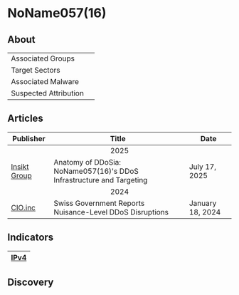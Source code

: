 <h1>NoName057(16)</h1>

<h2>About</h2>
<table>
  <tr>
    <td>Associated Groups</td>
    <td></td>
  </tr>
  <tr>
    <td>Target Sectors</td>
    <td></td>
  </tr>
  <tr>
    <td>Associated Malware</td>
    <td></td>
  </tr>
  <tr>
    <td>Suspected Attribution</td>
    <td></td>
  </tr>
</table>

<h2>Articles</h2>
<table>
  <thead>
    <tr>
      <th>Publisher</th>
      <th>Title</th>
      <th>Date</th>
    </tr>
  </thead>
  <tbody>
    <tr>
      <td colspan="100" align="center">2025</td>
    </tr>
    <tr>
      <td>
        <a href="https://www.recordedfuture.com/research/anatomy-of-ddosia">Insikt Group</a>
      </td>
      <td>Anatomy of DDoSia: NoName057(16)'s DDoS Infrastructure and Targeting</td>
      <td>July 17, 2025</td>
    </tr>
    <tr>
      <td colspan="100" align="center">2024</td>
    </tr>
    <tr>
      <td>
        <a href="https://www.cio.inc/blogs/swiss-government-reports-nuisance-level-ddos-disruptions-p-3554">CIO.inc</a>
      </td>
      <td>Swiss Government Reports Nuisance-Level DDoS Disruptions</td>
      <td>January 18, 2024</td>
    </tr>
  </tbody>
</table>


<h2>Indicators</h2>
<table>
  <thead>
    <tr>
      <th>
        <a href="https://github.com/PudgyDragon/Threat-Intel/blob/main/All/NoName057(16)/IPv4.txt">IPv4</a>
      </th>
    </tr>
  </thead>
</table>


<h2>Discovery</h2>
